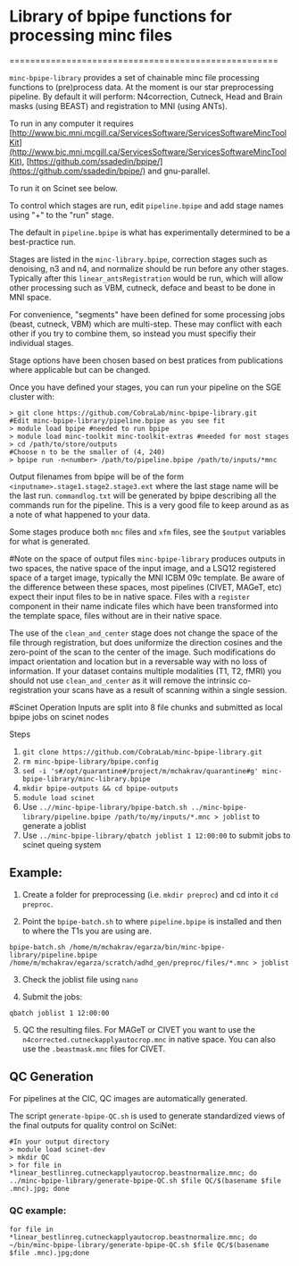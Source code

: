 # Library of bpipe functions for processing minc files
====================================================

`minc-bpipe-library` provides a set of chainable minc file processing functions to (pre)process data. At the moment is our star preprocessing pipeline. By default it will perform: N4correction, Cutneck, Head and Brain masks (using BEAST) and registration to MNI (using ANTs). 

To run in any computer it requires [http://www.bic.mni.mcgill.ca/ServicesSoftware/ServicesSoftwareMincToolKit](http://www.bic.mni.mcgill.ca/ServicesSoftware/ServicesSoftwareMincToolKit), [https://github.com/ssadedin/bpipe/](https://github.com/ssadedin/bpipe/) and gnu-parallel.

To run it on Scinet see below.

To control which stages are run, edit ``pipeline.bpipe`` and add stage names using "+" to the "run" stage.

The default in ``pipeline.bpipe`` is what has experimentally determined to be a best-practice run.

Stages are listed in the ``minc-library.bpipe``, correction stages such as denoising, n3 and n4, and normalize
should be run before any other stages. Typically after this ``linear_antsRegistration`` would be run, which will
allow other processing such as VBM, cutneck, deface and beast to be done in MNI space.

For convenience, "segments" have been defined for some processing jobs (beast, cutneck, VBM) which are multi-step.
These may conflict with each other if you try to combine them, so instead you must specifiy their individual stages.

Stage options have been chosen based on best pratices from publications where applicable but can be changed.

Once you have defined your stages, you can run your pipeline on the SGE cluster with:
```
> git clone https://github.com/CobraLab/minc-bpipe-library.git
#Edit minc-bpipe-library/pipeline.bpipe as you see fit
> module load bpipe #needed to run bpipe
> module load minc-toolkit minc-toolkit-extras #needed for most stages
> cd /path/to/store/outputs
#Choose n to be the smaller of (4, 240)
> bpipe run -n<number> /path/to/pipeline.bpipe /path/to/inputs/*mnc
```

Output filenames from bpipe will be of the form ``<inputname>.stage1.stage2.stage3.ext`` where the last stage
name will be the last run. ``commandlog.txt`` will be generated by bpipe describing all the commands run for
the pipeline. This is a very good file to keep around as as a note of what happened to your data.

Some stages produce both ``mnc`` files and ``xfm`` files, see the ``$output`` variables for what is generated.

#Note on the space of output files
``minc-bpipe-library`` produces outputs in two spaces, the native space of the input image, and a LSQ12 registered
space of a target image, typically the MNI ICBM 09c template. Be aware of the difference between these spaces, most
pipelines (CIVET, MAGeT, etc) expect their input files to be in native space. Files with a ``register`` component
in their name indicate files which have been transformed into the template space, files without are in their native space.

The use of the ``clean_and_center`` stage does not change the space of the file through registration, but does uniformize
the direction cosines and the zero-point of the scan to the center of the image. Such modifications do impact orientation
and location but in a reversable way with no loss of information. If your dataset contains multiple modalities (T1, T2, fMRI)
you should not use ``clean_and_center`` as it will remove the intrinsic co-registration your scans have as a result of scanning
within a single session.

#Scinet Operation
Inputs are split into 8 file chunks and submitted as local bpipe jobs on scinet nodes

Steps

1. ``git clone https://github.com/CobraLab/minc-bpipe-library.git``
2. ``rm minc-bpipe-library/bpipe.config``
3. ``sed -i 's#/opt/quarantine#/project/m/mchakrav/quarantine#g' minc-bpipe-library/minc-library.bpipe``
4. ``mkdir bpipe-outputs && cd bpipe-outputs``
5. ``module load scinet``
6. Use ``..//minc-bpipe-library/bpipe-batch.sh ../minc-bpipe-library/pipeline.bpipe /path/to/my/inputs/*.mnc > joblist`` to generate a joblist
7. Use ``../minc-bpipe-library/qbatch joblist 1 12:00:00`` to submit jobs to scinet queing system

## Example:

1. Create a folder for preprocessing (i.e. `mkdir preproc`) and cd into it `cd preproc`.

2. Point the `bpipe-batch.sh` to where `pipeline.bpipe` is installed and then to where the T1s you are using are.

`bpipe-batch.sh /home/m/mchakrav/egarza/bin/minc-bpipe-library/pipeline.bpipe /home/m/mchakrav/egarza/scratch/adhd_gen/preproc/files/*.mnc > joblist`

3. Check the joblist file using `nano`

4. Submit the jobs:

`qbatch joblist 1 12:00:00`

5. QC the resulting files. For MAGeT or CIVET you want to use the `n4corrected.cutneckapplyautocrop.mnc` in native space. You can also use the `.beastmask.mnc` files for CIVET.

## QC Generation
For pipelines at the CIC, QC images are automatically generated.

The script ``generate-bpipe-QC.sh`` is used to generate standardized views of the final outputs for quality control on SciNet:

```
#In your output directory
> module load scinet-dev
> mkdir QC
> for file in *linear_bestlinreg.cutneckapplyautocrop.beastnormalize.mnc; do ../minc-bpipe-library/generate-bpipe-QC.sh $file QC/$(basename $file .mnc).jpg; done
```
### QC example:

`for file in *linear_bestlinreg.cutneckapplyautocrop.beastnormalize.mnc; do ~/bin/minc-bpipe-library/generate-bpipe-QC.sh $file QC/$(basename $file .mnc).jpg;done`

